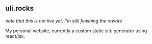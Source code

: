 ## uli.rocks
*note that this is not live yet, I'm still finishing the rewrite*

My personal website, currently a custom static site generator using react/jsx.


